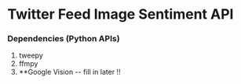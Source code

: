 # Twitter Feed Image Sentiment API

### Dependencies (Python APIs)
1. tweepy
1. ffmpy
1. **Google Vision -- fill in later !!

